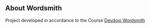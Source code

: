 ## About Wordsmith
  

Project developed in accordance to the Course [Devdojo Wordsmith](https://devdojo.com/wordsmith/course)

